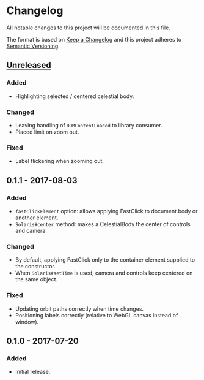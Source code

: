 # Changelog
All notable changes to this project will be documented in this file.

The format is based on [Keep a Changelog](http://keepachangelog.com/en/1.0.0/)
and this project adheres to [Semantic Versioning](http://semver.org/spec/v2.0.0.html).

## [Unreleased]
### Added
- Highlighting selected / centered celestial body.

### Changed
- Leaving handling of `DOMContentLoaded` to library consumer.
- Placed limit on zoom out.

### Fixed
- Label flickering when zooming out.

## 0.1.1 - 2017-08-03
### Added
- `fastClickElement` option: allows applying FastClick to document.body or another element.
- `Solaris#center` method: makes a CelestialBody the center of controls and camera.

### Changed
- By default, applying FastClick only to the container element supplied to the constructor.
- When `Solaris#setTime` is used, camera and controls keep centered on the same object.

### Fixed
- Updating orbit paths correctly when time changes.
- Positioning labels correctly (relative to WebGL canvas instead of window).

## 0.1.0 - 2017-07-20
### Added
- Initial release.

[Unreleased]: https://github.com/skepticalimagination/solaris-js/compare/v0.1.1...HEAD
[0.1.1]: https://github.com/skepticalimagination/solaris-js/compare/v0.1.0...v0.1.1
